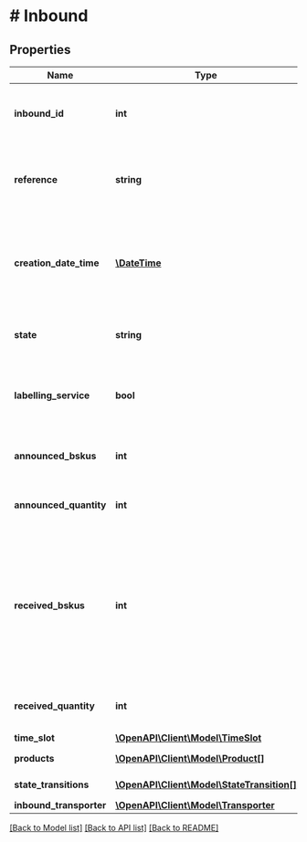 # # Inbound

## Properties

Name | Type | Description | Notes
------------ | ------------- | ------------- | -------------
**inbound_id** | **int** | A unique identifier for an inbound shipment. |
**reference** | **string** | A user defined reference to identify the inbound shipment. |
**creation_date_time** | [**\DateTime**](\DateTime.md) | The date and time the inbound shipment was created, in ISO 8601 format. | [optional]
**state** | **string** | The current state of the inbound shipment. |
**labelling_service** | **bool** | Indicates whether the inbound will be labeled by bol.com or not. |
**announced_bskus** | **int** | The number of announced BSKU‘s. |
**announced_quantity** | **int** | The number of announced items. |
**received_bskus** | **int** | Number of lines that were scanned in our warehouse. This value does not provide the unique number of received bsku&#39;s. |
**received_quantity** | **int** | The number of received items. |
**time_slot** | [**\OpenAPI\Client\Model\TimeSlot**](TimeSlot.md) |  | [optional]
**products** | [**\OpenAPI\Client\Model\Product[]**](Product.md) | List of products. |
**state_transitions** | [**\OpenAPI\Client\Model\StateTransition[]**](StateTransition.md) | List of state transitions. |
**inbound_transporter** | [**\OpenAPI\Client\Model\Transporter**](Transporter.md) |  |

[[Back to Model list]](../../README.md#models) [[Back to API list]](../../README.md#endpoints) [[Back to README]](../../README.md)

